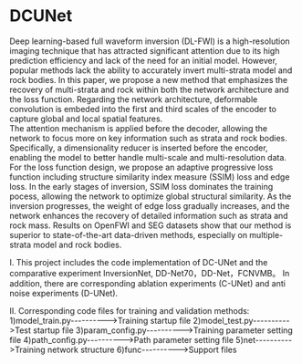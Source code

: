 # DCUNet
Deep learning-based full waveform inversion (DL-FWI) is a high-resolution imaging technique that has attracted significant attention due to its high prediction efficiency and  lack of the need for an initial model.
However, popular methods lack the ability to accurately invert multi-strata model and rock bodies.
In this paper, we propose a new method that emphasizes the recovery of multi-strata and rock within both the network architecture and the loss function.
Regarding the network architecture, deformable convolution is embeded into the first and third scales of the encoder to capture global and local spatial features.     
The attention mechanism is applied before the decoder, allowing the network to focus more on key information such as strata and rock bodies.                             
Specifically, a dimensionality reducer is inserted before the encoder, enabling the model to better handle multi-scale and multi-resolution data.
For the loss function design, we propose an adaptive progressive loss function including structure similarity index measure (SSIM) loss and edge loss.
In the early stages of inversion, SSIM loss dominates the training pocess, allowing the network to optimize global structural similarity.
As the inversion progresses, the weight of edge loss gradually increases, and the network enhances the recovery of detailed information such as strata and rock mass.
Results on OpenFWI and SEG datasets show that our method is superior to state-of-the-art data-driven methods, especially on multiple-strata model and rock bodies.


I. This project includes the code implementation of DC-UNet and the comparative experiment InversionNet, DD-Net70，DD-Net，FCNVMB。 In addition, there are corresponding ablation experiments (C-UNet) and anti noise experiments (D-UNet).

II. Corresponding code files for training and validation methods:
1)model_train.py---------->Training startup file
2)model_test.py---------->Test startup file
3)param_config.py---------->Training parameter setting file
4)path_config.py---------->Path parameter setting file
5)net---------->Training network structure
6)func---------->Support files
